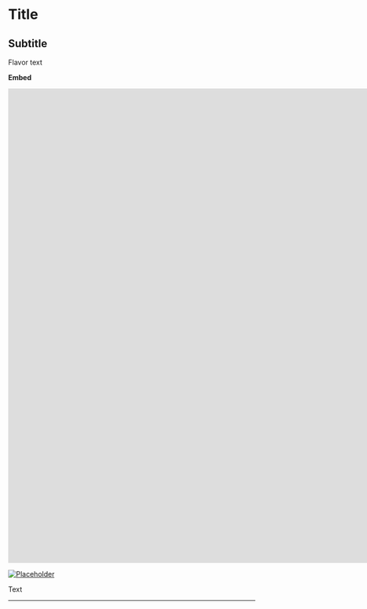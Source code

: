 # Title
## Subtitle
Flavor text

**Embed**

<iframe width="1702" height="966" src="https://www.youtube.com/embed/hT2Bw0mRKug" title="Flare GOES HARD during Marine&#39;s Song [Shiranui Flare/不知火フレア]" frameborder="0" allow="accelerometer; autoplay; clipboard-write; encrypted-media; gyroscope; picture-in-picture; web-share" allowfullscreen></iframe>

[![Placeholder](https://markdown-videos-api.jorgenkh.no/url?url=https%3A%2F%2Fyoutu.be%2FhT2Bw0mRKug)](https://youtu.be/hT2Bw0mRKug)

Text

---

